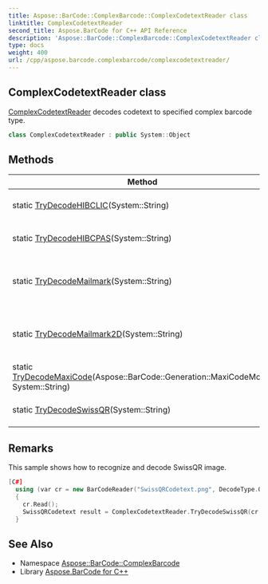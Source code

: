```yaml
---
title: Aspose::BarCode::ComplexBarcode::ComplexCodetextReader class
linktitle: ComplexCodetextReader
second_title: Aspose.BarCode for C++ API Reference
description: 'Aspose::BarCode::ComplexBarcode::ComplexCodetextReader class. ComplexCodetextReader decodes codetext to specified complex barcode type in C++.'
type: docs
weight: 400
url: /cpp/aspose.barcode.complexbarcode/complexcodetextreader/
---
```

## ComplexCodetextReader class


[ComplexCodetextReader](./) decodes codetext to specified complex barcode type.

```cpp
class ComplexCodetextReader : public System::Object
```

## Methods

| Method | Description |
| --- | --- |
| static [TryDecodeHIBCLIC](./trydecodehibclic/)(System::String) | Decodes HIBC LIC codetext. |
| static [TryDecodeHIBCPAS](./trydecodehibcpas/)(System::String) | Decodes HIBC PAS codetext. |
| static [TryDecodeMailmark](./trydecodemailmark/)(System::String) | Decodes Mailmark Barcode C and L codetext. |
| static [TryDecodeMailmark2D](./trydecodemailmark2d/)(System::String) | Decodes Royal Mail Mailmark 2D codetext. |
| static [TryDecodeMaxiCode](./trydecodemaxicode/)(Aspose::BarCode::Generation::MaxiCodeMode, System::String) | Decodes MaxiCode codetext. |
| static [TryDecodeSwissQR](./trydecodeswissqr/)(System::String) | Decodes SwissQR codetext. |
## Remarks


This sample shows how to recognize and decode SwissQR image. 
```cpp
[C#]
  using (var cr = new BarCodeReader("SwissQRCodetext.png", DecodeType.QR))
  {
    cr.Read();
    SwissQRCodetext result = ComplexCodetextReader.TryDecodeSwissQR(cr.GetCodeText());
  }
```

## See Also

* Namespace [Aspose::BarCode::ComplexBarcode](../)
* Library [Aspose.BarCode for C++](../../)
